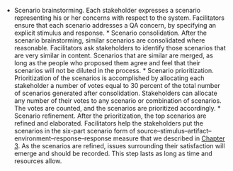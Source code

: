 *  Scenario brainstorming. Each stakeholder expresses a scenario representing his or her concerns with respect to the system. Facilitators ensure that each scenario addresses a QA concern, by specifying an explicit stimulus and response. *  Scenario consolidation. After the scenario brainstorming, similar scenarios are consolidated where reasonable. Facilitators ask stakeholders to identify those scenarios that are very similar in content. Scenarios that are similar are merged, as long as the people who proposed them agree and feel that their scenarios will not be diluted in the process. *  Scenario prioritization. Prioritization of the scenarios is accomplished by allocating each stakeholder a number of votes equal to 30 percent of the total number of scenarios generated after consolidation. Stakeholders can allocate any number of their votes to any scenario or combination of scenarios. The votes are counted, and the scenarios are prioritized accordingly. *  Scenario refinement. After the prioritization, the top scenarios are refined and elaborated. Facilitators help the stakeholders put the scenarios in the six-part scenario form of source–stimulus–artifact–environment–response–response measure that we described in [Chapter 3](ch03.xhtml#ch03). As the scenarios are refined, issues surrounding their satisfaction will emerge and should be recorded. This step lasts as long as time and resources allow.